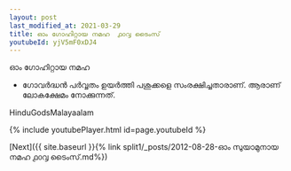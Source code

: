 ```yaml
---
layout: post
last_modified_at: 2021-03-29
title: ഓം ഗോഹിറ്റായ നമഹ  ൧൦൮ ടൈംസ് 
youtubeId: yjV5mF0xDJ4
---
```

 
 
ഓം ഗോഹിറ്റായ നമഹ    
 
 -   ഗോവർദ്ധൻ പർവ്വതം ഉയർത്തി പശുക്കളെ സംരക്ഷിച്ചതാരാണ്. ആരാണ് ലോകക്ഷേമം നോക്കുന്നത്.

HinduGodsMalayaalam

{% include youtubePlayer.html id=page.youtubeId %}

[Next]({{ site.baseurl }}{% link split1/_posts/2012-08-28-ഓം സുയാമുനായ നമഹ ൧൦൮ ടൈംസ്.md%})

